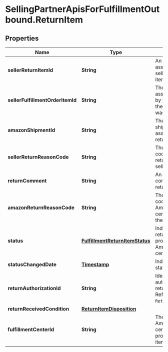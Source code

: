 # SellingPartnerApisForFulfillmentOutbound.ReturnItem

## Properties
Name | Type | Description | Notes
------------ | ------------- | ------------- | -------------
**sellerReturnItemId** | **String** | An identifier assigned by the seller to the return item. | 
**sellerFulfillmentOrderItemId** | **String** | The identifier assigned to the item by the seller when the fulfillment order was created. | 
**amazonShipmentId** | **String** | The identifier for the shipment that is associated with the return item. | 
**sellerReturnReasonCode** | **String** | The return reason code assigned to the return item by the seller. | 
**returnComment** | **String** | An optional comment about the return item. | [optional] 
**amazonReturnReasonCode** | **String** | The return reason code that the Amazon fulfillment center assigned to the return item. | [optional] 
**status** | [**FulfillmentReturnItemStatus**](FulfillmentReturnItemStatus.md) | Indicates if the return item has been processed by an Amazon fulfillment center. | 
**statusChangedDate** | [**Timestamp**](Timestamp.md) | Indicates when the status last changed. | 
**returnAuthorizationId** | **String** | Identifies the return authorization used to return this item. Refer to `ReturnAuthorization`. | [optional] 
**returnReceivedCondition** | [**ReturnItemDisposition**](ReturnItemDisposition.md) |  | [optional] 
**fulfillmentCenterId** | **String** | The identifier for the Amazon fulfillment center that processed the return item. | [optional] 


